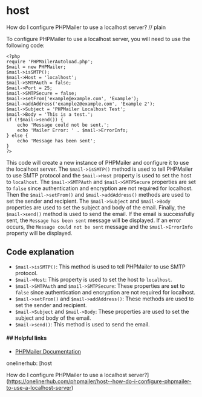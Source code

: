 # host

How do I configure PHPMailer to use a localhost server?
// plain

To configure PHPMailer to use a localhost server, you will need to use the following code:
```
<?php
require 'PHPMailerAutoload.php';
$mail = new PHPMailer;
$mail->isSMTP();
$mail->Host = 'localhost';
$mail->SMTPAuth = false;
$mail->Port = 25;
$mail->SMTPSecure = false;
$mail->setFrom('example@example.com', 'Example');
$mail->addAddress('example2@example.com', 'Example 2');
$mail->Subject = 'PHPMailer Localhost Test';
$mail->Body = 'This is a test.';
if (!$mail->send()) {
    echo 'Message could not be sent.';
    echo 'Mailer Error: ' . $mail->ErrorInfo;
} else {
    echo 'Message has been sent';
}
?>
```

This code will create a new instance of PHPMailer and configure it to use the localhost server. The `$mail->isSMTP()` method is used to tell PHPMailer to use SMTP protocol and the `$mail->Host` property is used to set the host to `localhost`. The `$mail->SMTPAuth` and `$mail->SMTPSecure` properties are set to `false` since authentication and encryption are not required for localhost. Then the `$mail->setFrom()` and `$mail->addAddress()` methods are used to set the sender and recipient. The `$mail->Subject` and `$mail->Body` properties are used to set the subject and body of the email. Finally, the `$mail->send()` method is used to send the email. If the email is successfully sent, the `Message has been sent` message will be displayed. If an error occurs, the `Message could not be sent` message and the `$mail->ErrorInfo` property will be displayed.

## Code explanation

- `$mail->isSMTP()`: This method is used to tell PHPMailer to use SMTP protocol.
- `$mail->Host`: This property is used to set the host to `localhost`.
- `$mail->SMTPAuth` and `$mail->SMTPSecure`: These properties are set to `false` since authentication and encryption are not required for localhost.
- `$mail->setFrom()` and `$mail->addAddress()`: These methods are used to set the sender and recipient.
- `$mail->Subject` and `$mail->Body`: These properties are used to set the subject and body of the email.
- `$mail->send()`: This method is used to send the email.

#### ## Helpful links
- [PHPMailer Documentation](https://github.com/PHPMailer/PHPMailer)

onelinerhub: [host

How do I configure PHPMailer to use a localhost server?](https://onelinerhub.com/phpmailer/host--how-do-i-configure-phpmailer-to-use-a-localhost-server)